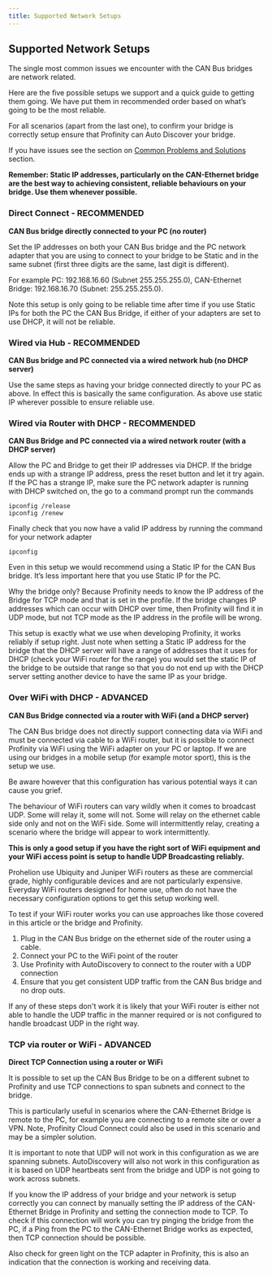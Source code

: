 ```yaml
---
title: Supported Network Setups
---
```


## Supported Network Setups

The single most common issues we encounter with the CAN Bus bridges are network related. 

Here are the five possible setups we support and a quick guide to getting them going.  We have put them in recommended order based on what’s going to be the most reliable.

For all scenarios (apart from the last one), to confirm your bridge is correctly setup ensure that Profinity can Auto Discover your bridge.

If you have issues see the section on [Common Problems and Solutions](60_Common_Problems_And_Solutions.md) section.

**Remember: Static IP addresses, particularly on the CAN-Ethernet bridge are the best way to achieving consistent, reliable behaviours on your bridge. Use them whenever possible.**

### Direct Connect - RECOMMENDED
**CAN Bus bridge directly connected to your PC (no router)**

Set the IP addresses on both your CAN Bus bridge and the PC network adapter that you are using to connect to your bridge to be Static and in the same subnet (first three digits are the same, last digit is different).

For example PC: 192.168.16.60 (Subnet 255.255.255.0), CAN-Ethernet Bridge: 192.168.16.70 (Subnet: 255.255.255.0).

Note this setup is only going to be reliable time after time if you use Static IPs for both the PC the CAN Bus Bridge, if either of your adapters are set to use DHCP, it will not be reliable.

### Wired via Hub - RECOMMENDED
**CAN Bus bridge and PC connected via a wired network hub (no DHCP server)**

Use the same steps as having your bridge connected directly to your PC as above. In effect this is basically the same configuration. As above use static IP wherever possible to ensure reliable use.

### Wired via Router with DHCP - RECOMMENDED
**CAN Bus Bridge and PC connected via a wired network router (with a DHCP server)**

Allow the PC and Bridge to get their IP addresses via DHCP. If the bridge ends up with a strange IP address, press the reset button and let it try again. If the PC has a strange IP, make sure the PC network adapter is running with DHCP switched on, the go to a command prompt run the commands

    ipconfig /release
    ipconfig /renew

Finally check that you now have a valid IP address by running the command for your network adapter

    ipconfig

Even in this setup we would recommend using a Static IP for the CAN Bus bridge. It’s less important here that you use Static IP for the PC. 

Why the bridge only? Because Profinity needs to know the IP address of the Bridge for TCP mode and that is set in the profile. If the bridge changes IP addresses which can occur with DHCP over time, then Profinity will find it in UDP mode, but not TCP mode as the IP address in the profile will be wrong.

This setup is exactly what we use when developing Profinity, it works reliably if setup right. Just note when setting a Static IP address for the bridge that the DHCP server will have a range of addresses that it uses for DHCP (check your WiFi router for the range) you would set the static IP of the bridge to be outside that range so that you do not end up with the DHCP server setting another device to have the same IP as your bridge.

### Over WiFi with DHCP - ADVANCED
**CAN Bus Bridge connected via a router with WiFi (and a DHCP server)**

The CAN Bus bridge does not directly support connecting data via WiFi and must be connected via cable to a WiFi router, but it is possible to connect Profinity via WiFi using the WiFi adapter on your PC or laptop. If we are using our bridges in a mobile setup (for example motor sport), this is the setup we use.

Be aware however that this configuration has various potential ways it can cause you grief.

The behaviour of WiFi routers can vary wildly when it comes to broadcast UDP. Some will relay it, some will not. Some will relay on the ethernet cable side only and not on the WiFi side. Some will intermittently relay, creating a scenario where the bridge will appear to work intermittently.

**This is only a good setup if you have the right sort of WiFi equipment and your WiFi access point is setup to handle UDP Broadcasting reliably.**

Prohelion use Ubiquity and Juniper WiFi routers as these are commercial grade, highly configurable devices and are not particularly expensive. Everyday WiFi routers designed for home use, often do not have the necessary configuration options to get this setup working well.

To test if your WiFi router works you can use approaches like those covered in this article or the bridge and Profinity.

1. Plug in the CAN Bus bridge on the ethernet side of the router using a cable.
2. Connect your PC to the WiFi point of the router
3. Use Profinity with AutoDiscovery to connect to the router with a UDP connection
4. Ensure that you get consistent UDP traffic from the CAN Bus bridge and no drop outs.

If any of these steps don't work it is likely that your WiFi router is either not able to handle the UDP traffic in the manner required or is not configured to handle broadcast UDP in the right way.

### TCP via router or WiFi - ADVANCED
**Direct TCP Connection using a router or WiFi**

It is possible to set up the CAN Bus Bridge to be on a different subnet to Profinity and use TCP connections to span subnets and connect to the bridge. 

This is particularly useful in scenarios where the CAN-Ethernet Bridge is remote to the PC, for example you are connecting to a remote site or over a VPN. Note, Profinity Cloud Connect could also be used in this scenario and may be a simpler solution.

It is important to note that UDP will not work in this configuration as we are spanning subnets.   AutoDiscovery will also not work in this configuration as it is based on UDP heartbeats sent from the bridge and UDP is not going to work across subnets.

If you know the IP address of your bridge and your network is setup correctly you can connect by manually setting the IP address of the CAN-Ethernet Bridge in Profinity and setting the connection mode to TCP. To check if this connection will work you can try pinging the bridge from the PC, if a Ping from the PC to the CAN-Ethernet Bridge works as expected, then TCP connection should be possible.

Also check for green light on the TCP adapter in Profinity, this is also an indication that the connection is working and receiving data.
